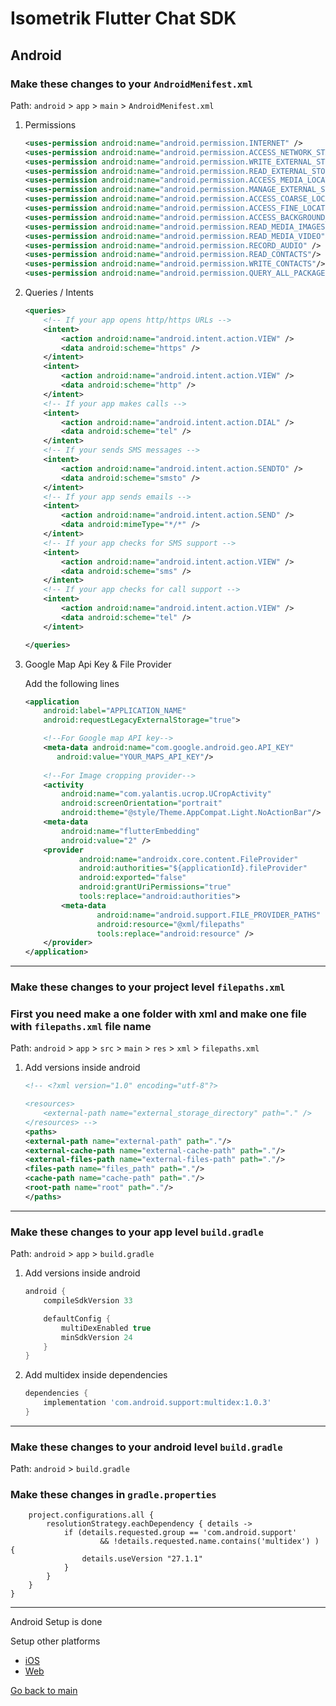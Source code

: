 # Isometrik Flutter Chat SDK

## Android

### Make these changes to your `AndroidMenifest.xml`

Path: `android` > `app` > `main` > `AndroidMenifest.xml`

1. Permissions

    ```xml
    <uses-permission android:name="android.permission.INTERNET" />
    <uses-permission android:name="android.permission.ACCESS_NETWORK_STATE"/>
    <uses-permission android:name="android.permission.WRITE_EXTERNAL_STORAGE" android:maxSdkVersion="29" />
    <uses-permission android:name="android.permission.READ_EXTERNAL_STORAGE"/>
    <uses-permission android:name="android.permission.ACCESS_MEDIA_LOCATION"/>
    <uses-permission android:name="android.permission.MANAGE_EXTERNAL_STORAGE"/>
    <uses-permission android:name="android.permission.ACCESS_COARSE_LOCATION"/>
    <uses-permission android:name="android.permission.ACCESS_FINE_LOCATION"/>
    <uses-permission android:name="android.permission.ACCESS_BACKGROUND_LOCATION"/>
    <uses-permission android:name="android.permission.READ_MEDIA_IMAGES"/>
    <uses-permission android:name="android.permission.READ_MEDIA_VIDEO"/>
    <uses-permission android:name="android.permission.RECORD_AUDIO" />
    <uses-permission android:name="android.permission.READ_CONTACTS"/>
    <uses-permission android:name="android.permission.WRITE_CONTACTS"/>
    <uses-permission android:name="android.permission.QUERY_ALL_PACKAGES"/>
    ```

2. Queries / Intents

    ```xml
    <queries>
        <!-- If your app opens http/https URLs -->
        <intent>
            <action android:name="android.intent.action.VIEW" />
            <data android:scheme="https" />
        </intent>
        <intent>
            <action android:name="android.intent.action.VIEW" />
            <data android:scheme="http" />
        </intent>
        <!-- If your app makes calls -->
        <intent>
            <action android:name="android.intent.action.DIAL" />
            <data android:scheme="tel" />
        </intent>
        <!-- If your sends SMS messages -->
        <intent>
            <action android:name="android.intent.action.SENDTO" />
            <data android:scheme="smsto" />
        </intent>
        <!-- If your app sends emails -->
        <intent>
            <action android:name="android.intent.action.SEND" />
            <data android:mimeType="*/*" />
        </intent>
        <!-- If your app checks for SMS support -->
        <intent>
            <action android:name="android.intent.action.VIEW" />
            <data android:scheme="sms" />
        </intent>
        <!-- If your app checks for call support -->
        <intent>
            <action android:name="android.intent.action.VIEW" />
            <data android:scheme="tel" />
        </intent>

    </queries>
    ```

3. Google Map Api Key & File Provider

    Add the following lines

    ```xml
    <application
        android:label="APPLICATION_NAME"
        android:requestLegacyExternalStorage="true">

        <!--For Google map API key-->
        <meta-data android:name="com.google.android.geo.API_KEY"
           android:value="YOUR_MAPS_API_KEY"/>
        
        <!--For Image cropping provider-->
        <activity
            android:name="com.yalantis.ucrop.UCropActivity"
            android:screenOrientation="portrait"
            android:theme="@style/Theme.AppCompat.Light.NoActionBar"/>
        <meta-data
            android:name="flutterEmbedding"
            android:value="2" />
        <provider
                android:name="androidx.core.content.FileProvider"
                android:authorities="${applicationId}.fileProvider"
                android:exported="false"
                android:grantUriPermissions="true"
                tools:replace="android:authorities">
            <meta-data
                    android:name="android.support.FILE_PROVIDER_PATHS"
                    android:resource="@xml/filepaths"
                    tools:replace="android:resource" />
        </provider>  
    </application>
    ```

---

### Make these changes to your project level `filepaths.xml`

### First you need make a one folder with xml and make one file with `filepaths.xml` file name

Path: `android` > `app` > `src` > `main` > `res` > `xml` > `filepaths.xml`

1. Add versions inside android

    ```xml
    <!-- <?xml version="1.0" encoding="utf-8"?>

    <resources>
        <external-path name="external_storage_directory" path="." />
    </resources> -->
    <paths>
    <external-path name="external-path" path="."/>
    <external-cache-path name="external-cache-path" path="."/>
    <external-files-path name="external-files-path" path="."/>
    <files-path name="files_path" path="."/>
    <cache-path name="cache-path" path="."/>
    <root-path name="root" path="."/>
    </paths>
    
    ```

---

### Make these changes to your app level `build.gradle`

Path: `android` > `app` > `build.gradle`

1. Add versions inside android

    ```gradle
    android {
        compileSdkVersion 33

        defaultConfig {
            multiDexEnabled true
            minSdkVersion 24
        }
    }
    ```

2. Add multidex inside dependencies

    ```gradle
    dependencies {
        implementation 'com.android.support:multidex:1.0.3'
    }
    ```

---

### Make these changes to your android level `build.gradle`

Path: `android`  > `build.gradle`

### Make these changes in `gradle.properties`

```subprojects {
    project.configurations.all {
        resolutionStrategy.eachDependency { details ->
            if (details.requested.group == 'com.android.support'
                    && !details.requested.name.contains('multidex') ) {
                details.useVersion "27.1.1"
            }
        }
    }
}
```

---

Android Setup is done

Setup other platforms

* [iOS](./README_ios.md)
* [Web](./README_web.md)

[Go back to main](./README.md)
